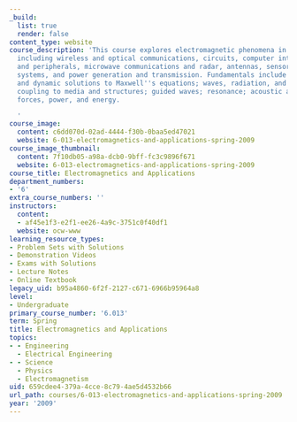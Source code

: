 ```yaml
---
_build:
  list: true
  render: false
content_type: website
course_description: 'This course explores electromagnetic phenomena in modern applications,
  including wireless and optical communications, circuits, computer interconnects
  and peripherals, microwave communications and radar, antennas, sensors, micro-electromechanical
  systems, and power generation and transmission. Fundamentals include quasistatic
  and dynamic solutions to Maxwell''s equations; waves, radiation, and diffraction;
  coupling to media and structures; guided waves; resonance; acoustic analogs; and
  forces, power, and energy.

  '
course_image:
  content: c6dd070d-02ad-4444-f30b-0baa5ed47021
  website: 6-013-electromagnetics-and-applications-spring-2009
course_image_thumbnail:
  content: 7f10db05-a98a-dcb0-9bff-fc3c9896f671
  website: 6-013-electromagnetics-and-applications-spring-2009
course_title: Electromagnetics and Applications
department_numbers:
- '6'
extra_course_numbers: ''
instructors:
  content:
  - af45e1f3-e2f1-ee26-4a9c-3751c0f40df1
  website: ocw-www
learning_resource_types:
- Problem Sets with Solutions
- Demonstration Videos
- Exams with Solutions
- Lecture Notes
- Online Textbook
legacy_uid: b95a4860-6f2f-2127-c671-6966b95964a8
level:
- Undergraduate
primary_course_number: '6.013'
term: Spring
title: Electromagnetics and Applications
topics:
- - Engineering
  - Electrical Engineering
- - Science
  - Physics
  - Electromagnetism
uid: 659cdee4-379a-4cce-8c79-4ae5d4532b66
url_path: courses/6-013-electromagnetics-and-applications-spring-2009
year: '2009'
---
```

